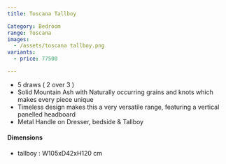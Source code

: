 ```yaml
---
title: Toscana Tallboy

Category: Bedroom
range: Toscana
images:
  - /assets/toscana tallboy.png
variants:
  - price: 77500

---
```

* 5 draws ( 2 over 3 )
* Solid Mountain Ash with Naturally occurring grains and knots which makes every piece unique
* Timeless design makes this a very versatile range, featuring a vertical panelled headboard
* Metal Handle on Dresser, bedside & Tallboy


#### Dimensions
* tallboy : W105xD42xH120 cm
